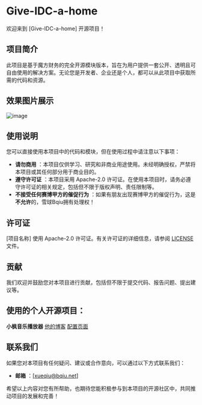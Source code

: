 # Give-IDC-a-home

欢迎来到 [Give-IDC-a-home] 开源项目！

## 项目简介

此项目是基于魔方财务的完全开源模块版本，旨在为用户提供一套公开、透明且可自由使用的解决方案。无论您是开发者、企业还是个人，都可以从此项目中获取所需的代码和资源。

## 效果图片展示

![image](https://github.com/user-attachments/assets/9f635da4-2107-4e19-9eab-9e9e65705027)


## 使用说明

您可以直接使用本项目中的代码和模块，但在使用过程中请注意以下事项：

  * **请勿商用** ：本项目仅供学习、研究和非商业用途使用。未经明确授权，严禁将本项目或其任何部分用于商业目的。
  * **遵守许可证** ：本项目采用 Apache-2.0 许可证。在使用本项目时，请务必遵守许可证的相关规定，包括但不限于版权声明、责任限制等。
  * **不接受任何赛博甲方的催促行为** ：如果有朋友出现赛博甲方的催促行为，这是**不允许**的，雪球Bqiu拥有处理权！

## 许可证

[项目名称] 使用 Apache-2.0 许可证。有关许可证的详细信息，请参阅 [LICENSE](https://github.com/wsxqyy/Give-IDC-a-home/blob/main/LICENSE) 文件。

## 贡献

我们欢迎并鼓励您对本项目进行贡献，包括但不限于提交代码、报告问题、提出建议等。

## 使用的个人开源项目：

**小枫音乐播放器**  [他的博客](https://www.xfabe.com/)  [配置页面](https://musicplayer.xfyun.club/)

## 联系我们

如果您对本项目有任何疑问、建议或合作意向，可以通过以下方式联系我们：

  * **邮箱** ：[xueqiu@bqiu.net]

希望以上内容对您有所帮助，也期待您能积极参与到本项目的开源社区中，共同推动项目的发展和完善！
